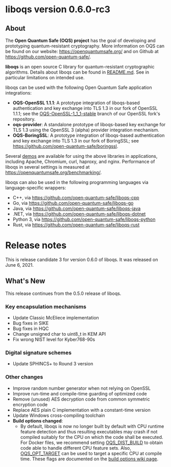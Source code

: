 liboqs version 0.6.0-rc3
========================

About
-----

The **Open Quantum Safe (OQS) project** has the goal of developing and prototyping quantum-resistant cryptography.  More information on OQS can be found on our website: https://openquantumsafe.org/ and on Github at https://github.com/open-quantum-safe/.  

**liboqs** is an open source C library for quantum-resistant cryptographic algorithms.  Details about liboqs can be found in [README.md](https://github.com/open-quantum-safe/liboqs/blob/main/README.md).  See in particular limitations on intended use.

liboqs can be used with the following Open Quantum Safe application integrations:

- **OQS-OpenSSL 1.1.1**: A prototype integration of liboqs-based authentication and key exchange into TLS 1.3 in our fork of OpenSSL 1.1.1; see the [OQS-OpenSSL-1\_1\_1-stable](https://github.com/open-quantum-safe/openssl/tree/OQS-OpenSSL_1_1_1-stable) branch of our OpenSSL fork's repository.
- **oqs-provider**: A standalone prototype of liboqs-based key exchange for TLS 1.3 using the OpenSSL 3 (alpha) provider integration mechanism.
- **OQS-BoringSSL**: A prototype integration of liboqs-based authentication and key exchange into TLS 1.3 in our fork of BoringSSL; see https://github.com/open-quantum-safe/boringssl.

Several [demos](https://github.com/open-quantum-safe/oqs-demos) are available for using the above libraries in applications, including Apache, Chromium, curl, haproxy, and nginx.  Performance of liboqs in several settings is measured at https://openquantumsafe.org/benchmarking/.

liboqs can also be used in the following programming languages via language-specific wrappers:

- C++, via https://github.com/open-quantum-safe/liboqs-cpp
- Go, via https://github.com/open-quantum-safe/liboqs-go
- Java, via https://github.com/open-quantum-safe/liboqs-java
- .NET, via https://github.com/open-quantum-safe/liboqs-dotnet
- Python 3, via https://github.com/open-quantum-safe/liboqs-python
- Rust, via https://github.com/open-quantum-safe/liboqs-rust

Release notes
=============

This is release candidate 3 for version 0.6.0 of liboqs.  It was released on June 6, 2021.

What's New
----------

This release continues from the 0.5.0 release of liboqs. 

### Key encapsulation mechanisms

- Update Classic McEliece implementation
- Bug fixes in SIKE
- Bug fixes in HQC
- Change unsigned char to uint8_t in KEM API
- Fix wrong NIST level for Kyber768-90s

### Digital signature schemes

- Update SPHINCS+ to Round 3 version

### Other changes

- Improve random number generator when not relying on OpenSSL
- Improve run-time and compile-time guarding of optimized code
- Remove (unused) AES decryption code from common symmetric encryption code
- Replace AES plain C implementation with a constant-time version
- Update Windows cross-compiling toolchain
- **Build options changed**:
	- By default, liboqs is now no longer built by default with CPU runtime feature detection and thus resulting executables may crash if not compiled suitably for the  CPU on which the code shall be executed.  For Docker files, we recommend setting [OQS\_DIST\_BUILD](https://github.com/open-quantum-safe/liboqs/wiki/Customizing-liboqs#OQS_DIST_BUILD) to obtain code able to handle different CPU feature sets. Also, [OQS\_OPT\_TARGET](https://github.com/open-quantum-safe/liboqs/wiki/Customizing-liboqs#oqs_opt_target) can be used to target a specific CPU at compile time. These flags are documented on the [build options wiki page](https://github.com/open-quantum-safe/liboqs/wiki/Customizing-liboqs).
